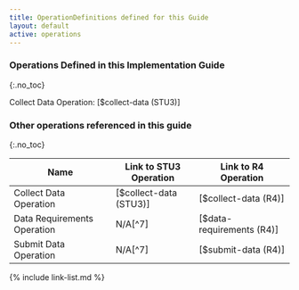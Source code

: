 ```yaml
---
title: OperationDefinitions defined for this Guide
layout: default
active: operations
---
```



### Operations Defined in this Implementation Guide
{:.no_toc}

Collect Data Operation: [$collect-data (STU3)]

### Other operations referenced in this guide
{:.no_toc}

|Name|Link to STU3 Operation|Link to R4 Operation|
|---|---|---|
|Collect Data Operation|[$collect-data (STU3)]|[$collect-data (R4)]
|Data Requirements Operation|N/A[^7]|[$data-requirements (R4)]
|Submit Data Operation|N/A[^7]|[$submit-data (R4)]


{% include link-list.md %}

<br />
